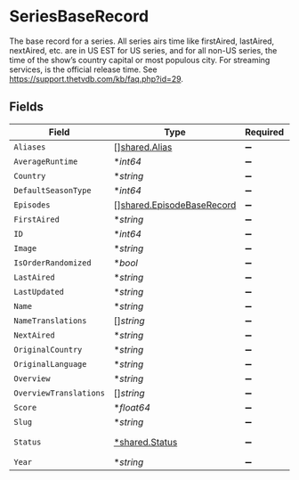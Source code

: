 # SeriesBaseRecord

The base record for a series. All series airs time like firstAired, lastAired, nextAired, etc. are in US EST for US series, and for all non-US series, the time of the show’s country capital or most populous city. For streaming services, is the official release time. See https://support.thetvdb.com/kb/faq.php?id=29.


## Fields

| Field                                                                  | Type                                                                   | Required                                                               | Description                                                            |
| ---------------------------------------------------------------------- | ---------------------------------------------------------------------- | ---------------------------------------------------------------------- | ---------------------------------------------------------------------- |
| `Aliases`                                                              | [][shared.Alias](../../models/shared/alias.md)                         | :heavy_minus_sign:                                                     | N/A                                                                    |
| `AverageRuntime`                                                       | **int64*                                                               | :heavy_minus_sign:                                                     | N/A                                                                    |
| `Country`                                                              | **string*                                                              | :heavy_minus_sign:                                                     | N/A                                                                    |
| `DefaultSeasonType`                                                    | **int64*                                                               | :heavy_minus_sign:                                                     | N/A                                                                    |
| `Episodes`                                                             | [][shared.EpisodeBaseRecord](../../models/shared/episodebaserecord.md) | :heavy_minus_sign:                                                     | N/A                                                                    |
| `FirstAired`                                                           | **string*                                                              | :heavy_minus_sign:                                                     | N/A                                                                    |
| `ID`                                                                   | **int64*                                                               | :heavy_minus_sign:                                                     | N/A                                                                    |
| `Image`                                                                | **string*                                                              | :heavy_minus_sign:                                                     | N/A                                                                    |
| `IsOrderRandomized`                                                    | **bool*                                                                | :heavy_minus_sign:                                                     | N/A                                                                    |
| `LastAired`                                                            | **string*                                                              | :heavy_minus_sign:                                                     | N/A                                                                    |
| `LastUpdated`                                                          | **string*                                                              | :heavy_minus_sign:                                                     | N/A                                                                    |
| `Name`                                                                 | **string*                                                              | :heavy_minus_sign:                                                     | N/A                                                                    |
| `NameTranslations`                                                     | []*string*                                                             | :heavy_minus_sign:                                                     | N/A                                                                    |
| `NextAired`                                                            | **string*                                                              | :heavy_minus_sign:                                                     | N/A                                                                    |
| `OriginalCountry`                                                      | **string*                                                              | :heavy_minus_sign:                                                     | N/A                                                                    |
| `OriginalLanguage`                                                     | **string*                                                              | :heavy_minus_sign:                                                     | N/A                                                                    |
| `Overview`                                                             | **string*                                                              | :heavy_minus_sign:                                                     | N/A                                                                    |
| `OverviewTranslations`                                                 | []*string*                                                             | :heavy_minus_sign:                                                     | N/A                                                                    |
| `Score`                                                                | **float64*                                                             | :heavy_minus_sign:                                                     | N/A                                                                    |
| `Slug`                                                                 | **string*                                                              | :heavy_minus_sign:                                                     | N/A                                                                    |
| `Status`                                                               | [*shared.Status](../../models/shared/status.md)                        | :heavy_minus_sign:                                                     | status record                                                          |
| `Year`                                                                 | **string*                                                              | :heavy_minus_sign:                                                     | N/A                                                                    |